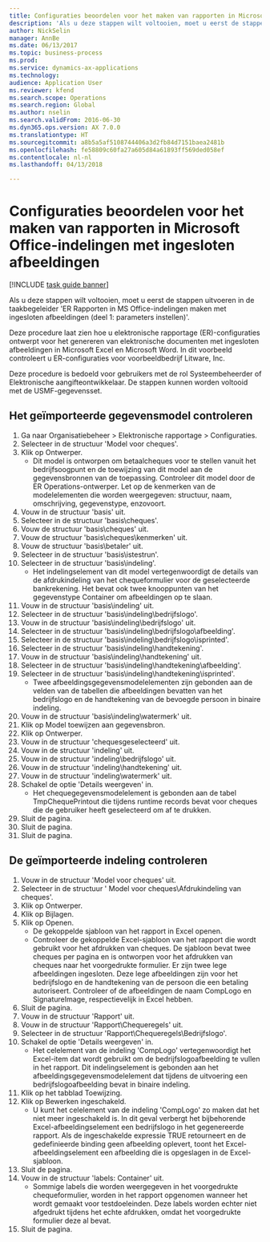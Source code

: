 ```yaml
--- 
title: Configuraties beoordelen voor het maken van rapporten in Microsoft Office-indelingen met ingesloten afbeeldingen
description: 'Als u deze stappen wilt voltooien, moet u eerst de stappen uitvoeren in de taakbegeleider ''ER Rapporten in MS Office-indelingen maken met ingesloten afbeeldingen (deel 1: Parameters instellen)''.'
author: NickSelin
manager: AnnBe
ms.date: 06/13/2017
ms.topic: business-process
ms.prod: 
ms.service: dynamics-ax-applications
ms.technology: 
audience: Application User
ms.reviewer: kfend
ms.search.scope: Operations
ms.search.region: Global
ms.author: nselin
ms.search.validFrom: 2016-06-30
ms.dyn365.ops.version: AX 7.0.0
ms.translationtype: HT
ms.sourcegitcommit: a8b5a5af5108744406a3d2fb84d7151baea2481b
ms.openlocfilehash: fe58809c60fa27a605d84a61893ff569ded058ef
ms.contentlocale: nl-nl
ms.lasthandoff: 04/13/2018

---
```

# <a name="review-configurations-to-make-reports-in-microsoft-office-formats-with-embedded-images"></a>Configuraties beoordelen voor het maken van rapporten in Microsoft Office-indelingen met ingesloten afbeeldingen

[!INCLUDE [task guide banner](../../includes/task-guide-banner.md)]

Als u deze stappen wilt voltooien, moet u eerst de stappen uitvoeren in de taakbegeleider 'ER Rapporten in MS Office-indelingen maken met ingesloten afbeeldingen (deel 1: parameters instellen)'.

Deze procedure laat zien hoe u elektronische rapportage (ER)-configuraties ontwerpt voor het genereren van elektronische documenten met ingesloten afbeeldingen in Microsoft Excel en Microsoft Word. In dit voorbeeld controleert u ER-configuraties voor voorbeeldbedrijf Litware, Inc. 

Deze procedure is bedoeld voor gebruikers met de rol Systeembeheerder of Elektronische aangifteontwikkelaar. De stappen kunnen worden voltooid met de USMF-gegevensset.


## <a name="review-the-imported-data-model"></a>Het geïmporteerde gegevensmodel controleren
1. Ga naar Organisatiebeheer > Elektronische rapportage > Configuraties.
2. Selecteer in de structuur 'Model voor cheques'.
3. Klik op Ontwerper.
    * Dit model is ontworpen om betaalcheques voor te stellen vanuit het bedrijfsoogpunt en de toewijzing van dit model aan de gegevensbronnen van de toepassing. Controleer dit model door de ER Operations-ontwerper. Let op de kenmerken van de modelelementen die worden weergegeven: structuur, naam, omschrijving, gegevenstype, enzovoort.   
4. Vouw in de structuur 'basis' uit.
5. Selecteer in de structuur 'basis\cheques'.
6. Vouw de structuur 'basis\cheques' uit.
7. Vouw de structuur 'basis\cheques\kenmerken' uit.
8. Vouw de structuur 'basis\betaler' uit.
9. Selecteer in de structuur 'basis\istestrun'.
10. Selecteer in de structuur 'basis\indeling'.
    * Het indelingselement van dit model vertegenwoordigt de details van de afdrukindeling van het chequeformulier voor de geselecteerde bankrekening. Het bevat ook twee knooppunten van het gegevenstype Container om afbeeldingen op te slaan.   
11. Vouw in de structuur 'basis\indeling' uit.
12. Selecteer in de structuur 'basis\indeling\bedrijfslogo'.
13. Vouw in de structuur 'basis\indeling\bedrijfslogo' uit.
14. Selecteer in de structuur 'basis\indeling\bedrijfslogo\afbeelding'.
15. Selecteer in de structuur 'basis\indeling\bedrijfslogo\isprinted'.
16. Selecteer in de structuur 'basis\indeling\handtekening'.
17. Vouw in de structuur 'basis\indeling\handtekening' uit.
18. Selecteer in de structuur 'basis\indeling\handtekening\afbeelding'.
19. Selecteer in de structuur 'basis\indeling\handtekening\isprinted'.
    * Twee afbeeldingsgegevensmodelelementen zijn gebonden aan de velden van de tabellen die afbeeldingen bevatten van het bedrijfslogo en de handtekening van de bevoegde persoon in binaire indeling.  
20. Vouw in de structuur 'basis\indeling\watermerk' uit.
21. Klik op Model toewijzen aan gegevensbron.
22. Klik op Ontwerper.
23. Vouw in de structuur 'chequesgeselecteerd' uit.
24. Vouw in de structuur 'indeling' uit.
25. Vouw in de structuur 'indeling\bedrijfslogo' uit.
26. Vouw in de structuur 'indeling\handtekening' uit.
27. Vouw in de structuur 'indeling\watermerk' uit.
28. Schakel de optie 'Details weergeven' in.
    * Het chequegegevensmodelelement is gebonden aan de tabel TmpChequePrintout die tijdens runtime records bevat voor cheques die de gebruiker heeft geselecteerd om af te drukken.   
29. Sluit de pagina.
30. Sluit de pagina.
31. Sluit de pagina.

## <a name="review-the-imported-format"></a>De geïmporteerde indeling controleren
1. Vouw in de structuur 'Model voor cheques' uit.
2. Selecteer in de structuur ' Model voor cheques\Afdrukindeling van cheques'.
3. Klik op Ontwerper.
4. Klik op Bijlagen.
5. Klik op Openen.
    * De gekoppelde sjabloon van het rapport in Excel openen.  
    * Controleer de gekoppelde Excel-sjabloon van het rapport die wordt gebruikt voor het afdrukken van cheques. De sjabloon bevat twee cheques per pagina en is ontworpen voor het afdrukken van cheques naar het voorgedrukte formulier. Er zijn twee lege afbeeldingen ingesloten. Deze lege afbeeldingen zijn voor het bedrijfslogo en de handtekening van de persoon die een betaling autoriseert. Controleer of de afbeeldingen de naam CompLogo en SignatureImage, respectievelijk in Excel hebben.   
6. Sluit de pagina.
7. Vouw in de structuur 'Rapport' uit.
8. Vouw in de structuur 'Rapport\Chequeregels' uit.
9. Selecteer in de structuur 'Rapport\Chequeregels\Bedrijfslogo'.
10. Schakel de optie 'Details weergeven' in.
    * Het celelement van de indeling 'CompLogo' vertegenwoordigt het Excel-item dat wordt gebruikt om de bedrijfslogoafbeelding te vullen in het rapport. Dit indelingselement is gebonden aan het afbeeldingsgegevensmodelelement dat tijdens de uitvoering een bedrijfslogoafbeelding bevat in binaire indeling.   
11. Klik op het tabblad Toewijzing.
12. Klik op Bewerken ingeschakeld.
    * U kunt het celelement van de indeling 'CompLogo' zo maken dat het niet meer ingeschakeld is. In dit geval verbergt het bijbehorende Excel-afbeeldingselement een bedrijfslogo in het gegenereerde rapport. Als de ingeschakelde expressie TRUE retourneert en de gedefinieerde binding geen afbeelding oplevert, toont het Excel-afbeeldingselement een afbeelding die is opgeslagen in de Excel-sjabloon.   
13. Sluit de pagina.
14. Vouw in de structuur 'labels: Container' uit.
    * Sommige labels die worden weergegeven in het voorgedrukte chequeformulier, worden in het rapport opgenomen wanneer het wordt gemaakt voor testdoeleinden. Deze labels worden echter niet afgedrukt tijdens het echte afdrukken, omdat het voorgedrukte formulier deze al bevat.  
15. Sluit de pagina.


